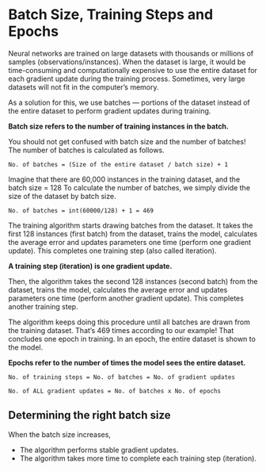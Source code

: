 # Batch Size, Training Steps and Epochs

Neural networks are trained on large datasets with thousands or millions of samples (observations/instances). When the dataset is large, it would be time-consuming and computationally expensive to use the entire dataset for each gradient update during the training process. Sometimes, very large datasets will not fit in the computer’s memory.

As a solution for this, we use batches — portions of the dataset instead of the entire dataset to perform gradient updates during training.

<b>Batch size refers to the number of training instances in the batch.</b>

You should not get confused with batch size and the number of batches! The number of batches is calculated as follows.

```
No. of batches = (Size of the entire dataset / batch size) + 1
```

Imagine that there are 60,000 instances in the training dataset, and the batch size = 128 To calculate the number of batches, we simply divide the size of the dataset by batch size.

```
No. of batches = int(60000/128) + 1 = 469
```

The training algorithm starts drawing batches from the dataset. It takes the first 128 instances (first batch) from the dataset, trains the model, calculates the average error and updates parameters one time (perform one gradient update). This completes one training step (also called iteration).

<b>A training step (iteration) is one gradient update.</b>

Then, the algorithm takes the second 128 instances (second batch) from the dataset, trains the model, calculates the average error and updates parameters one time (perform another gradient update). This completes another training step.

The algorithm keeps doing this procedure until all batches are drawn from the training dataset. That’s 469 times according to our example! That concludes one epoch in training. In an epoch, the entire dataset is shown to the model.

<b>Epochs refer to the number of times the model sees the entire dataset.</b>

```
No. of training steps = No. of batches = No. of gradient updates
```

```
No. of ALL gradient updates = No. of batches x No. of epochs
```

## Determining the right batch size

When the batch size increases,

- The algorithm performs stable gradient updates.
- The algorithm takes more time to complete each training step (iteration).
